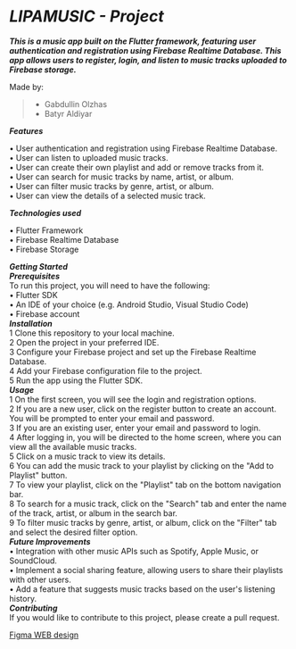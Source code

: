 # ***LIPAMUSIC - Project***



**_This is a music app built on the Flutter framework, featuring user authentication and registration using Firebase Realtime Database. This app allows users to register, login, and listen to music tracks uploaded to Firebase storage._**

  Made by: 
> - Gabdullin Olzhas
> - Batyr Aldiyar


**_Features_**</br>

 • User authentication and registration using Firebase Realtime Database.</br>
 • User can listen to uploaded music tracks.</br>
 • User can create their own playlist and add or remove tracks from it.</br>
 • User can search for music tracks by name, artist, or album.</br>
 • User can filter music tracks by genre, artist, or album.</br>
 • User can view the details of a selected music track.</br>

**_Technologies used_**</br>

 • Flutter Framework</br>
 • Firebase Realtime Database</br>
 • Firebase Storage</br>
 
 
**_Getting Started_**</br>
**_Prerequisites_**</br>
To run this project, you will need to have the following:</br>
 • Flutter SDK</br>
 • An IDE of your choice (e.g. Android Studio, Visual Studio Code)</br>
 • Firebase account</br>
**_Installation_**</br>
 1 Clone this repository to your local machine.</br>
 2 Open the project in your preferred IDE.</br>
 3 Configure your Firebase project and set up the Firebase Realtime Database.</br>
 4 Add your Firebase configuration file to the project.</br>
 5 Run the app using the Flutter SDK.</br>
**_Usage_**</br>
 1 On the first screen, you will see the login and registration options.</br>
 2 If you are a new user, click on the register button to create an account. You will be prompted to enter your email and password.</br>
 3 If you are an existing user, enter your email and password to login.</br>
 4 After logging in, you will be directed to the home screen, where you can view all the available music tracks.</br>
 5 Click on a music track to view its details.</br>
 6 You can add the music track to your playlist by clicking on the "Add to Playlist" button.</br>
 7 To view your playlist, click on the "Playlist" tab on the bottom navigation bar.</br>
 8 To search for a music track, click on the "Search" tab and enter the name of the track, artist, or album in the search bar.</br>
 9 To filter music tracks by genre, artist, or album, click on the "Filter" tab and select the desired filter option.</br>
**_Future Improvements_**</br>
 • Integration with other music APIs such as Spotify, Apple Music, or SoundCloud.</br>
 • Implement a social sharing feature, allowing users to share their playlists with other users.</br>
 • Add a feature that suggests music tracks based on the user's listening history.</br>
**_Contributing_**</br>
If you would like to contribute to this project, please create a pull request.</br>


[Figma WEB design](https://www.figma.com/file/GkA8uBG8OD4bYrPFoeHWPF/MusicApp?t=IkFmT1Czku2pD8FT-0) </br>


